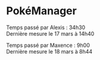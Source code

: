 # PokéManager

Temps passé par Alexis : 34h30
<br>
Dernière mesure le 17 mars à 14h40

Temps passé par Maxence : 9h00
<br>
Dernière mesure le 18 mars à 8h44
